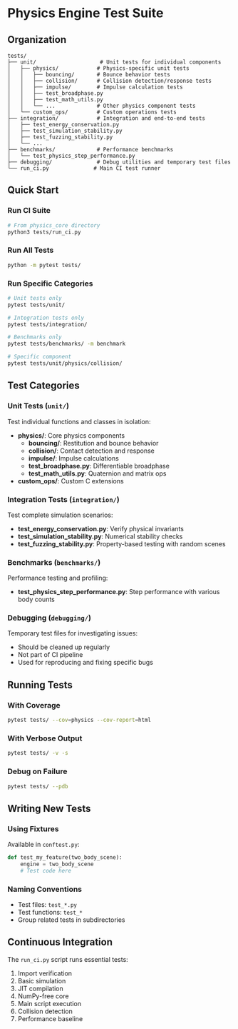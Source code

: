 # Physics Engine Test Suite

## Organization

```
tests/
├── unit/                    # Unit tests for individual components
│   ├── physics/            # Physics-specific unit tests
│   │   ├── bouncing/       # Bounce behavior tests
│   │   ├── collision/      # Collision detection/response tests
│   │   ├── impulse/        # Impulse calculation tests
│   │   ├── test_broadphase.py
│   │   ├── test_math_utils.py
│   │   └── ...             # Other physics component tests
│   └── custom_ops/         # Custom operations tests
├── integration/            # Integration and end-to-end tests
│   ├── test_energy_conservation.py
│   ├── test_simulation_stability.py
│   ├── test_fuzzing_stability.py
│   └── ...
├── benchmarks/             # Performance benchmarks
│   └── test_physics_step_performance.py
├── debugging/              # Debug utilities and temporary test files
└── run_ci.py              # Main CI test runner
```

## Quick Start

### Run CI Suite
```bash
# From physics_core directory
python3 tests/run_ci.py
```

### Run All Tests
```bash
python -m pytest tests/
```

### Run Specific Categories
```bash
# Unit tests only
pytest tests/unit/

# Integration tests only
pytest tests/integration/

# Benchmarks only
pytest tests/benchmarks/ -m benchmark

# Specific component
pytest tests/unit/physics/collision/
```

## Test Categories

### Unit Tests (`unit/`)
Test individual functions and classes in isolation:
- **physics/**: Core physics components
  - **bouncing/**: Restitution and bounce behavior
  - **collision/**: Contact detection and response
  - **impulse/**: Impulse calculations
  - **test_broadphase.py**: Differentiable broadphase
  - **test_math_utils.py**: Quaternion and matrix ops
- **custom_ops/**: Custom C extensions

### Integration Tests (`integration/`)
Test complete simulation scenarios:
- **test_energy_conservation.py**: Verify physical invariants
- **test_simulation_stability.py**: Numerical stability checks
- **test_fuzzing_stability.py**: Property-based testing with random scenes

### Benchmarks (`benchmarks/`)
Performance testing and profiling:
- **test_physics_step_performance.py**: Step performance with various body counts

### Debugging (`debugging/`)
Temporary test files for investigating issues:
- Should be cleaned up regularly
- Not part of CI pipeline
- Used for reproducing and fixing specific bugs

## Running Tests

### With Coverage
```bash
pytest tests/ --cov=physics --cov-report=html
```

### With Verbose Output
```bash
pytest tests/ -v -s
```

### Debug on Failure
```bash
pytest tests/ --pdb
```

## Writing New Tests

### Using Fixtures
Available in `conftest.py`:
```python
def test_my_feature(two_body_scene):
    engine = two_body_scene
    # Test code here
```

### Naming Conventions
- Test files: `test_*.py`
- Test functions: `test_*`
- Group related tests in subdirectories

## Continuous Integration

The `run_ci.py` script runs essential tests:
1. Import verification
2. Basic simulation
3. JIT compilation
4. NumPy-free core
5. Main script execution
6. Collision detection
7. Performance baseline